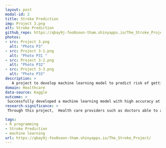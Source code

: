 ```yaml
---
layout: post
modal-id: 2
title: Stroke Prediction
img: Project 3.png
alt: Stroke Prediction
github_repo: https://qbay9j-foo0soon-tham.shinyapps.io/The_Stroke_Project/
photos:
- src: Project 3.png
  alt: "Photo P3"
- src: Project 3-1.png
  alt: "Photo P31 "
- src: Project 3-2.png
  alt: "Photo P32"
- src: Project 3-3.png
  alt: "Photo P33"
description: >
   A project to develop machine learning model to predict risk of getting stroke and to identify the key factors of getting stroke
domain: Healthcare
data-source: Kaggle
outcome: >
 Successfully developed a machine learning model with high accuracy at 0.90 and stroke prediction shinny Apps
research-significance: >
 Through this project,  Health care providers such as doctors able to assess the risk of a patient getting a stroke in the future and providing appropriate treatment. Besides, patient or any individual will be able to assess their risk of getting stroke for early treatment

tags:
- R programming
- Stroke Prediction
- machine learning
url: https://qbay9j-foo0soon-tham.shinyapps.io/The_Stroke_Project/
---
```

